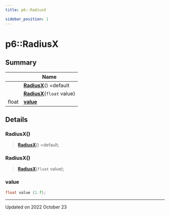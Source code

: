 ```yaml
---
title: p6::RadiusX

sidebar_position: 1
---
```


# p6::RadiusX







## Summary

|                | Name           |
| -------------- | -------------- |
| | **[RadiusX](/reference/Types/radius_x#radiusx)**() =default |
| | **[RadiusX](/reference/Types/radius_x#radiusx)**(`float` value) |
| float | **[value](/reference/Types/radius_x#value)**  |

## Details


### RadiusX()

> **[RadiusX](/reference/Types/radius_x#radiusx)**() =default;



### RadiusX()

> **[RadiusX](/reference/Types/radius_x#radiusx)**(`float` value);





### value

```cpp
float value {1.f};
```


-------------------------------

Updated on 2022 October 23